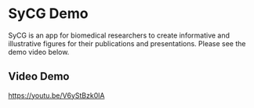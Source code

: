 # SyCG Demo
SyCG is an app for biomedical researchers to create informative and illustrative figures for their publications and presentations. Please see the demo video below.

## Video Demo
https://youtu.be/V6yStBzk0lA
